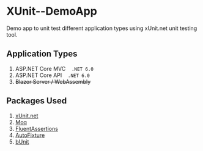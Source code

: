 # XUnit--DemoApp

Demo app to unit test different application types using xUnit.net unit testing tool.

## Application Types

1. ASP.NET Core MVC &nbsp;&nbsp; `.NET 6.0`
2. ASP.NET Core API &nbsp;&nbsp; `.NET 6.0`
3. ~~Blazor Server / WebAssembly~~

## Packages Used

1. [xUnit.net](https://xunit.net/)
2. [Moq](https://github.com/moq/moq4/)
3. [FluentAssertions](https://fluentassertions.com/)
4. [AutoFixture](https://autofixture.github.io/)
5. [bUnit](https://bunit.dev/)
